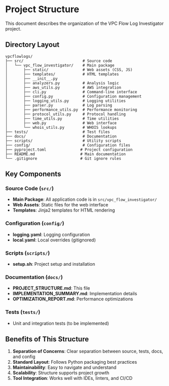# Project Structure

This document describes the organization of the VPC Flow Log Investigator project.

## Directory Layout

```
vpcflowlogs/
├── src/                          # Source code
│   └── vpc_flow_investigator/    # Main package
│       ├── static/               # Web assets (CSS, JS)
│       ├── templates/            # HTML templates
│       ├── __init__.py
│       ├── analyzers.py          # Analysis logic
│       ├── aws_utils.py          # AWS integration
│       ├── cli.py                # Command-line interface
│       ├── config.py             # Configuration management
│       ├── logging_utils.py      # Logging utilities
│       ├── parser.py             # Log parsing
│       ├── performance_utils.py  # Performance monitoring
│       ├── protocol_utils.py     # Protocol handling
│       ├── time_utils.py         # Time utilities
│       ├── web.py                # Web interface
│       └── whois_utils.py        # WHOIS lookups
├── tests/                        # Test files
├── docs/                         # Documentation
├── scripts/                      # Utility scripts
├── config/                       # Configuration files
├── pyproject.toml               # Project configuration
├── README.md                    # Main documentation
└── .gitignore                   # Git ignore rules
```

## Key Components

### Source Code (`src/`)
- **Main Package**: All application code is in `src/vpc_flow_investigator/`
- **Web Assets**: Static files for the web interface
- **Templates**: Jinja2 templates for HTML rendering

### Configuration (`config/`)
- **logging.yaml**: Logging configuration
- **local.yaml**: Local overrides (gitignored)

### Scripts (`scripts/`)
- **setup.sh**: Project setup and installation

### Documentation (`docs/`)
- **PROJECT_STRUCTURE.md**: This file
- **IMPLEMENTATION_SUMMARY.md**: Implementation details
- **OPTIMIZATION_REPORT.md**: Performance optimizations

### Tests (`tests/`)
- Unit and integration tests (to be implemented)

## Benefits of This Structure

1. **Separation of Concerns**: Clear separation between source, tests, docs, and config
2. **Standard Layout**: Follows Python packaging best practices
3. **Maintainability**: Easy to navigate and understand
4. **Scalability**: Structure supports project growth
5. **Tool Integration**: Works well with IDEs, linters, and CI/CD